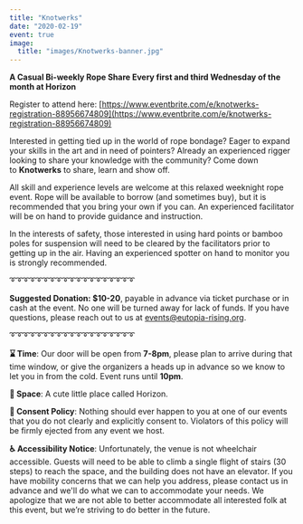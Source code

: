 ```yaml
---
title: "Knotwerks"
date: "2020-02-19"
event: true
image:
  title: "images/Knotwerks-banner.jpg"
---
```


**A Casual Bi-weekly Rope Share Every first and third Wednesday of the month at Horizon**

Register to attend here: [https://www.eventbrite.com/e/knotwerks-registration-88956674809](https://www.eventbrite.com/e/knotwerks-registration-88956674809)

Interested in getting tied up in the world of rope bondage? Eager to expand your skills in the art and in need of pointers? Already an experienced rigger looking to share your knowledge with the community? Come down to **Knotwerks** to share, learn and show off.

All skill and experience levels are welcome at this relaxed weeknight rope event. Rope will be available to borrow (and sometimes buy), but it is recommended that you bring your own if you can. An experienced facilitator will be on hand to provide guidance and instruction.

In the interests of safety, those interested in using hard points or bamboo poles for suspension will need to be cleared by the facilitators prior to getting up in the air. Having an experienced spotter on hand to monitor you is strongly recommended.

➰➰➰➰➰➰➰➰➰➰➰➰➰➰➰➰➰➰➰

**Suggested Donation: $10-20**, payable in advance via ticket purchase or in cash at the event. No one will be turned away for lack of funds. If you have questions, please reach out to us at [events@eutopia-rising.org](http://mailto:events@eutopia-rising.org/).

➰➰➰➰➰➰➰➰➰➰➰➰➰➰➰➰➰➰➰

**⌛ Time**: Our door will be open from **7-8pm**, please plan to arrive during that time window, or give the organizers a heads up in advance so we know to let you in from the cold. Event runs until **10pm**.

**🌌 Space**: A cute little place called Horizon.

**💖 Consent Policy**: Nothing should ever happen to you at one of our events that you do not clearly and explicitly consent to. Violators of this policy will be firmly ejected from any event we host.

**♿ Accessibility Notice**: Unfortunately, the venue is not wheelchair accessible. Guests will need to be able to climb a single flight of stairs (30 steps) to reach the space, and the building does not have an elevator. If you have mobility concerns that we can help you address, please contact us in advance and we'll do what we can to accommodate your needs. We apologize that we are not able to better accommodate all interested folk at this event, but we’re striving to do better in the future.
